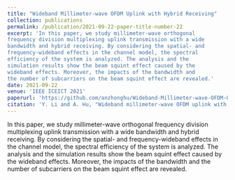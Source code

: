 ```yaml
---
title: "Wideband Millimeter-wave OFDM Uplink with Hybrid Receiving"
collection: publications
permalink: /publication/2021-09-22-paper-title-number-22
excerpt: 'In this paper, we study millimeter-wave orthogonal
frequency division multiplexing uplink transmission with a wide
bandwidth and hybrid receiving. By considering the spatial- and
frequency-wideband effects in the channel model, the spectral
efficiency of the system is analyzed. The analysis and the
simulation results show the beam squint effect caused by the
wideband effects. Moreover, the impacts of the bandwidth and
the number of subcarriers on the beam squint effect are revealed.'
date: 2021-09-22
venue: 'IEEE ICEICT 2021'
paperurl: 'https://github.com/anzhonghu/Wideband-Millimeter-wave-OFDM-Uplink-with-Hybrid-Receiving'
citation: 'Y. Li and A. Hu, "Wideband millimeter-wave OFDM uplink with hybrid receiving," in Proc. IEEE 4th Int. Conf. Electron. Inform. and Commun. Tech., Xian, China, Aug. 2021, pp. 735-739.'
---
```

In this paper, we study millimeter-wave orthogonal
frequency division multiplexing uplink transmission with a wide
bandwidth and hybrid receiving. By considering the spatial- and
frequency-wideband effects in the channel model, the spectral
efficiency of the system is analyzed. The analysis and the
simulation results show the beam squint effect caused by the
wideband effects. Moreover, the impacts of the bandwidth and
the number of subcarriers on the beam squint effect are revealed.
